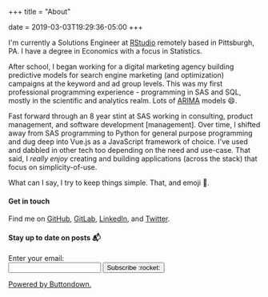 +++
title = "About"

date = 2019-03-03T19:29:36-05:00
+++

I'm currently a Solutions Engineer at [RStudio](https://www.rstudio.com/) remotely based in Pittsburgh, PA. I have a degree in Economics with a focus in Statistics.

After school, I began working for a digital marketing agency building predictive models for search engine marketing (and optimization) campaigns at the keyword and ad group levels. This was my first professional programming experience - programming in SAS and SQL, mostly in the scientific and analytics realm. Lots of [ARIMA](https://en.wikipedia.org/wiki/Autoregressive_integrated_moving_average) models :smile:.

Fast forward through an 8 year stint at SAS working in consulting, product management, and software development [management]. Over time, I shifted away from SAS programming to Python for general purpose programming and dug deep into Vue.js as a JavaScript framework of choice. I've used and dabbled in other tech too depending on the need and use-case. That said, I _really enjoy_ creating and building applications (across the stack) that focus on simplicity-of-use.

What can I say, I try to keep things simple. That, and emoji :dog:.

#### Get in touch

Find me on [GitHub](https://github.com/siegerts), [GitLab](https://gitlab.com/siegerts), [LinkedIn](https://www.linkedin.com/in/siegerts/), and [Twitter](https://twitter.com/siegerts).

#### Stay up to date on posts :mailbox_with_mail:

<div>
<form
  action="https://buttondown.email/api/emails/embed-subscribe/xiegerts"
  method="post"
  target="popupwindow"
  onsubmit="window.open('https://buttondown.email/xiegerts', 'popupwindow')"
  class="embeddable-buttondown-form"
>

<input type="hidden" value="1" name="embed"/>
  <label for="bd-email" class="f6 db">Enter your email:</label>

  <div class="flex ">
  <input type="email" name="email" id="bd-email" class="dib input-reset pa2 ba b--moon-gray bg-transparent w-70">

<button type="submit" class="dib ml3 b ph3 pv2 input-reset bg-transparent ba b--black f6 shadow-hover tc">
    Subscribe :rocket:
</button>
</div>

  <p>
    <a href="https://buttondown.email" class="f6 lh-copy" target="_blank">Powered by Buttondown.</a>
  </p>
</form>
</div>

